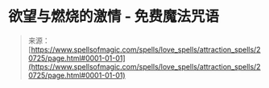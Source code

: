 <!--yml

类别：未分类

日期：2024年06月12日 19:03:46

-->

# 欲望与燃烧的激情 - 免费魔法咒语

> 来源：[https://www.spellsofmagic.com/spells/love_spells/attraction_spells/20725/page.html#0001-01-01](https://www.spellsofmagic.com/spells/love_spells/attraction_spells/20725/page.html#0001-01-01)
